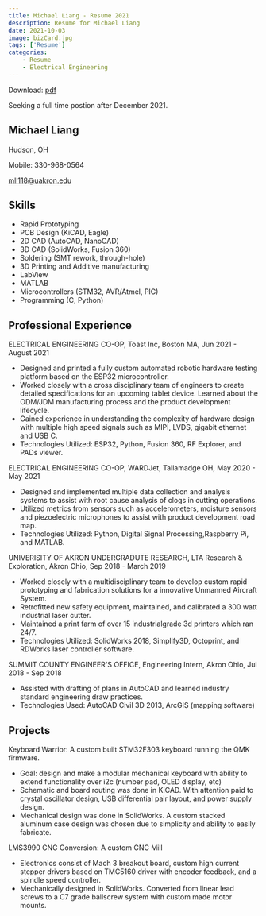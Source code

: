 ```yaml
---
title: Michael Liang - Resume 2021 
description: Resume for Michael Liang 
date: 2021-10-03
image: bizCard.jpg
tags: ['Resume']
categories:
    - Resume
    - Electrical Engineering
---
```

Download: [pdf](/static/Michael_Liang_Engineering_Resume.pdf)

Seeking a full time postion after December 2021.

## Michael Liang 
Hudson, OH

Mobile: 330-968-0564 

[mll118@uakron.edu](mailto:mll118@uakron.edu)

## Skills
* Rapid Prototyping 
* PCB Design (KiCAD, Eagle)
* 2D CAD (AutoCAD, NanoCAD)
* 3D CAD (SolidWorks, Fusion 360)  
* Soldering (SMT rework, through-hole)
* 3D Printing and Additive manufacturing 
* LabView 
* MATLAB 
* Microcontrollers (STM32, AVR/Atmel, PIC)
* Programming (C, Python)

## Professional Experience 
ELECTRICAL ENGINEERING CO-OP, Toast Inc, Boston MA, Jun 2021 - August 2021 

* Designed and printed a fully custom automated robotic hardware testing platform based on the ESP32 microcontroller.
* Worked closely with a cross disciplinary team of engineers to create detailed specifications for an upcoming tablet device. Learned about the ODM/JDM manufacturing process and the product development lifecycle.
* Gained experience in understanding the complexity of hardware design with multiple high speed signals such as MIPI, LVDS, gigabit ethernet and USB C.
* Technologies Utilized: ESP32, Python, Fusion 360, RF Explorer, and PADs viewer.

ELECTRICAL ENGINEERING CO-OP, WARDJet, Tallamadge OH, May 2020 - May 2021 
* Designed and implemented multiple data collection and analysis systems to assist with root cause analysis of clogs in cutting operations.
* Utilized metrics from sensors such as accelerometers, moisture sensors and piezoelectric microphones to assist with product development road map.
* Technologies Utilized: Python, Digital Signal Processing,Raspberry Pi, and MATLAB.

UNIVERISITY OF AKRON UNDERGRADUTE RESEARCH, LTA Research & Exploration, Akron Ohio, Sep 2018 - March 2019 
* Worked closely with a multidisciplinary
team to develop custom rapid prototyping and fabrication solutions for a
innovative Unmanned Aircraft System.
* Retrofitted new safety equipment, maintained, and calibrated a 300 watt industrial laser cutter.
* Maintained a print farm of over 15 industrialgrade
3d printers which ran 24/7.
* Technologies Utilized: SolidWorks 2018, Simplify3D, Octoprint, and RDWorks laser controller software.

SUMMIT COUNTY ENGINEER'S OFFICE, Engineering Intern, Akron Ohio, Jul 2018 - Sep 2018 
* Assisted with drafting of plans in AutoCAD and learned industry standard engineering draw practices.
* Technologies Used: AutoCAD Civil 3D 2013, ArcGIS (mapping software)

## Projects 
Keyboard Warrior: A custom built STM32F303 keyboard running the QMK firmware.
* Goal: design and make a modular mechanical keyboard with ability to extend functionality over i2c (number pad, OLED display, etc)
* Schematic and board routing was done in KiCAD. With attention paid to crystal oscillator design, USB differential pair layout, and power supply design.
* Mechanical design was done in SolidWorks. A custom stacked aluminum case design was chosen due to simplicity and ability to easily fabricate.

LMS3990 CNC Conversion: A custom CNC Mill 
* Electronics consist of Mach 3 breakout board, custom high current stepper drivers based on TMC5160 driver with encoder feedback, and a spindle speed controller.
* Mechanically designed in SolidWorks. Converted from linear lead screws to a C7 grade ballscrew system with custom made motor mounts.

